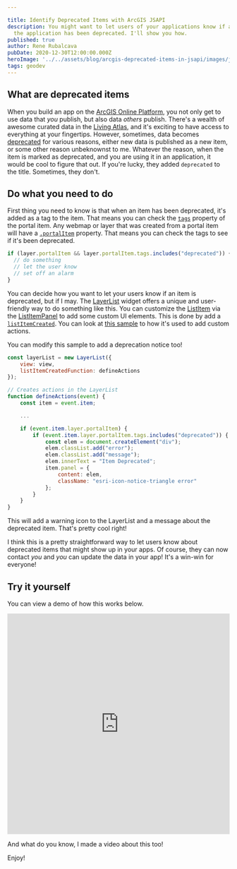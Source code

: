 ```yaml
---

title: Identify Deprecated Items with ArcGIS JSAPI
description: You might want to let users of your applications know if a layer in
  the application has been deprecated. I'll show you how.
published: true
author: Rene Rubalcava
pubDate: 2020-12-30T12:00:00.000Z
heroImage: '../../assets/blog/arcgis-deprecated-items-in-jsapi/images/jsapi-deprecated.jpg'
tags: geodev
---
```


## What are deprecated items

When you build an app on the
[ArcGIS Online Platform](https://www.esri.com/en-us/arcgis/products/arcgis-online/overview),
you not only get to use data that _you_ publish, but also data _others_ publish.
There's a wealth of awesome curated data in the
[Living Atlas](https://livingatlas.arcgis.com/), and it's exciting to have
access to everything at your fingertips. However, sometimes, data becomes
[deprecated](https://enterprise.arcgis.com/en/portal/latest/use/item-details.htm#ESRI_SECTION3_5B0AA740695F424792447B4D1B600B27)
for various reasons, either new data is published as a new item, or some other
reason unbeknownst to me. Whatever the reason, when the item is marked as
deprecated, and you are using it in an application, it would be cool to figure
that out. If you're lucky, they added `deprecated` to the title. Sometimes, they
don't.

## Do what you need to do

First thing you need to know is that when an item has been deprecated, it's
added as a tag to the item. That means you can check the
[`tags`](https://developers.arcgis.com/javascript/latest/api-reference/esri-portal-PortalItem.html#tags)
property of the portal item. Any webmap or layer that was created from a portal
item will have a
[`.portalItem`](https://developers.arcgis.com/javascript/latest/api-reference/esri-portal-PortalItem.html)
property. That means you can check the tags to see if it's been deprecated.

```js
if (layer.portalItem && layer.portalItem.tags.includes("deprecated")) {
  // do something
  // let the user know
  // set off an alarm
}
```

You can decide how you want to let your users know if an item is deprecated, but
if I may. The
[LayerList](https://developers.arcgis.com/javascript/latest/api-reference/esri-widgets-LayerList.html)
widget offers a unique and user-friendly way to do something like this. You can
customize the
[ListItem](https://developers.arcgis.com/javascript/latest/api-reference/esri-widgets-LayerList-ListItem.html)
via the
[ListItemPanel](https://developers.arcgis.com/javascript/latest/api-reference/esri-widgets-LayerList-ListItemPanel.html)
to add some custom UI elements. This is done by add a
[`listItemCreated`](https://developers.arcgis.com/javascript/latest/api-reference/esri-widgets-LayerList.html#listItemCreatedFunction).
You can look at
[this sample](https://developers.arcgis.com/javascript/latest/sample-code/widgets-layerlist-actions/index.html)
to how it's used to add custom actions.

You can modify this sample to add a deprecation notice too!

```js
const layerList = new LayerList({
    view: view,
    listItemCreatedFunction: defineActions
});

// Creates actions in the LayerList
function defineActions(event) {
    const item = event.item;

    ...

    if (event.item.layer.portalItem) {
        if (event.item.layer.portalItem.tags.includes("deprecated")) {
            const elem = document.createElement("div");
            elem.classList.add("error");
            elem.classList.add("message");
            elem.innerText = "Item Deprecated";
            item.panel = {
                content: elem,
                className: "esri-icon-notice-triangle error"
            };
        }
    }
}
```

This will add a warning icon to the LayerList and a message about the deprecated
item. That's pretty cool right!

I think this is a pretty straightforward way to let users know about deprecated
items that might show up in your apps. Of course, they can now contact _you_ and
_you_ can update the data in your app! It's a win-win for everyone!

## Try it yourself

You can view a demo of how this works below.

<iframe height="500" style="width: 100%;" scrolling="no" title="LayerList widget Show Deprecated" src="https://codepen.io/odoe/embed/preview/BaKeWbq?height=500&theme-id=light&default-tab=html,result" frameborder="no" loading="lazy" allowtransparency="true" allowfullscreen="true">
  See the Pen <a href='https://codepen.io/odoe/pen/BaKeWbq'>LayerList widget Show Deprecated</a> by Rene Rubalcava
  (<a href='https://codepen.io/odoe'>@odoe</a>) on <a href='https://codepen.io'>CodePen</a>.
</iframe>

And what do you know, I made a video about this too!

<lite-youtube videoid="HF_5gpcPoa8"></lite-youtube>

Enjoy!
